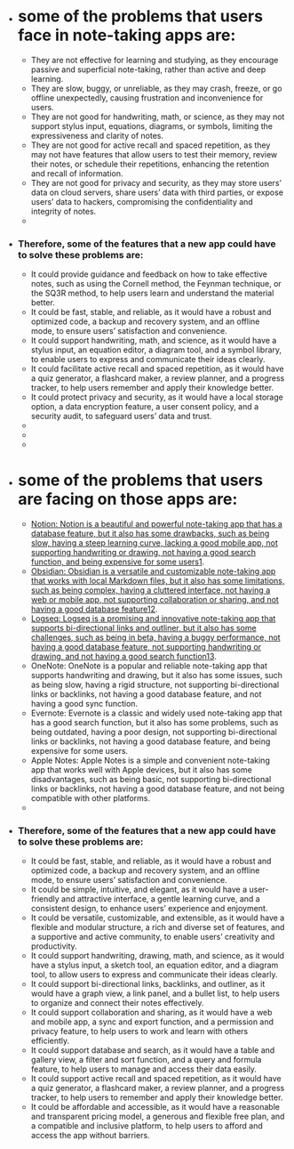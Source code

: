 - # some of the problems that users face in note-taking apps are:
	- They are not effective for learning and studying, as they encourage passive and superficial note-taking, rather than active and deep learning.
	- They are slow, buggy, or unreliable, as they may crash, freeze, or go offline unexpectedly, causing frustration and inconvenience for users.
	- They are not good for handwriting, math, or science, as they may not support stylus input, equations, diagrams, or symbols, limiting the expressiveness and clarity of notes.
	- They are not good for active recall and spaced repetition, as they may not have features that allow users to test their memory, review their notes, or schedule their repetitions, enhancing the retention and recall of information.
	- They are not good for privacy and security, as they may store users’ data on cloud servers, share users’ data with third parties, or expose users’ data to hackers, compromising the confidentiality and integrity of notes.
	-
- ### Therefore, some of the features that a new app could have to solve these problems are:
	- It could provide guidance and feedback on how to take effective notes, such as using the Cornell method, the Feynman technique, or the SQ3R method, to help users learn and understand the material better.
	- It could be fast, stable, and reliable, as it would have a robust and optimized code, a backup and recovery system, and an offline mode, to ensure users’ satisfaction and convenience.
	- It could support handwriting, math, and science, as it would have a stylus input, an equation editor, a diagram tool, and a symbol library, to enable users to express and communicate their ideas clearly.
	- It could facilitate active recall and spaced repetition, as it would have a quiz generator, a flashcard maker, a review planner, and a progress tracker, to help users remember and apply their knowledge better.
	- It could protect privacy and security, as it would have a local storage option, a data encryption feature, a user consent policy, and a security audit, to safeguard users’ data and trust.
	-
	-
	-
- # some of the problems that users are facing on those apps are:
	- [Notion: Notion is a beautiful and powerful note-taking app that has a database feature, but it also has some drawbacks, such as being slow, having a steep learning curve, lacking a good mobile app, not supporting handwriting or drawing, not having a good search function, and being expensive for some users](https://www.axton.blog/notion-vs-roam-vs-obsidian-vs-logseq-vs-workflowy-which-one-is-better-for-book-note/)[1](https://www.axton.blog/notion-vs-roam-vs-obsidian-vs-logseq-vs-workflowy-which-one-is-better-for-book-note/).
	- [Obsidian: Obsidian is a versatile and customizable note-taking app that works with local Markdown files, but it also has some limitations, such as being complex, having a cluttered interface, not having a web or mobile app, not supporting collaboration or sharing, and not having a good database feature](https://www.axton.blog/notion-vs-roam-vs-obsidian-vs-logseq-vs-workflowy-which-one-is-better-for-book-note/)[1](https://www.axton.blog/notion-vs-roam-vs-obsidian-vs-logseq-vs-workflowy-which-one-is-better-for-book-note/)[2](https://hub.logseq.com/integrations/aV9AgETypcPcf8avYcHXQT/how-to-use-obsidian-and-logseq-together-and-why-a-markdown-backend-matters/1rqp92wgow7wGXS37Ckz1U).
	- [Logseq: Logseq is a promising and innovative note-taking app that supports bi-directional links and outliner, but it also has some challenges, such as being in beta, having a buggy performance, not having a good database feature, not supporting handwriting or drawing, and not having a good search function](https://www.axton.blog/notion-vs-roam-vs-obsidian-vs-logseq-vs-workflowy-which-one-is-better-for-book-note/)[1](https://www.axton.blog/notion-vs-roam-vs-obsidian-vs-logseq-vs-workflowy-which-one-is-better-for-book-note/)[3](https://zapier.com/blog/notion-vs-onenote/).
	- OneNote: OneNote is a popular and reliable note-taking app that supports handwriting and drawing, but it also has some issues, such as being slow, having a rigid structure, not supporting bi-directional links or backlinks, not having a good database feature, and not having a good sync function.
	- Evernote: Evernote is a classic and widely used note-taking app that has a good search function, but it also has some problems, such as being outdated, having a poor design, not supporting bi-directional links or backlinks, not having a good database feature, and being expensive for some users.
	- Apple Notes: Apple Notes is a simple and convenient note-taking app that works well with Apple devices, but it also has some disadvantages, such as being basic, not supporting bi-directional links or backlinks, not having a good database feature, and not being compatible with other platforms.
	-
- ### Therefore, some of the features that a new app could have to solve these problems are:
	- It could be fast, stable, and reliable, as it would have a robust and optimized code, a backup and recovery system, and an offline mode, to ensure users’ satisfaction and convenience.
	- It could be simple, intuitive, and elegant, as it would have a user-friendly and attractive interface, a gentle learning curve, and a consistent design, to enhance users’ experience and enjoyment.
	- It could be versatile, customizable, and extensible, as it would have a flexible and modular structure, a rich and diverse set of features, and a supportive and active community, to enable users’ creativity and productivity.
	- It could support handwriting, drawing, math, and science, as it would have a stylus input, a sketch tool, an equation editor, and a diagram tool, to allow users to express and communicate their ideas clearly.
	- It could support bi-directional links, backlinks, and outliner, as it would have a graph view, a link panel, and a bullet list, to help users to organize and connect their notes effectively.
	- It could support collaboration and sharing, as it would have a web and mobile app, a sync and export function, and a permission and privacy feature, to help users to work and learn with others efficiently.
	- It could support database and search, as it would have a table and gallery view, a filter and sort function, and a query and formula feature, to help users to manage and access their data easily.
	- It could support active recall and spaced repetition, as it would have a quiz generator, a flashcard maker, a review planner, and a progress tracker, to help users to remember and apply their knowledge better.
	- It could be affordable and accessible, as it would have a reasonable and transparent pricing model, a generous and flexible free plan, and a compatible and inclusive platform, to help users to afford and access the app without barriers.